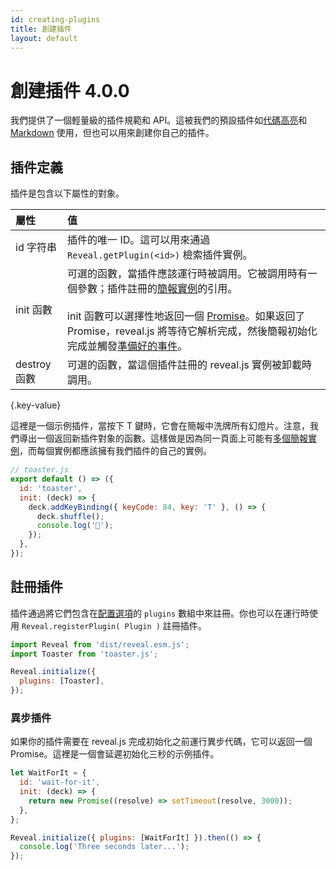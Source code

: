 ```yaml
---
id: creating-plugins
title: 創建插件
layout: default
---
```


# 創建插件 <span class="r-version-badge new">4.0.0</span>

我們提供了一個輕量級的插件規範和 API。這被我們的預設插件如[代碼高亮](/code/)和 [Markdown](/markdown/) 使用，但也可以用來創建你自己的插件。

## 插件定義

插件是包含以下屬性的對象。

| 屬性                                         | 值                                                                                                                                                                                                                                                                                                                                             |
| :------------------------------------------- | :--------------------------------------------------------------------------------------------------------------------------------------------------------------------------------------------------------------------------------------------------------------------------------------------------------------------------------------------- |
| id <span class="r-var-type">字符串</span>    | 插件的唯一 ID。這可以用來通過 `Reveal.getPlugin(<id>)` 檢索插件實例。                                                                                                                                                                                                                                                                           |
| init <span class="r-var-type">函數</span>    | 可選的函數，當插件應該運行時被調用。它被調用時有一個參數；插件註冊的[簡報實例](/api/)的引用。<br><br>init 函數可以選擇性地返回一個 [Promise](https://developer.mozilla.org/en-US/docs/Web/JavaScript/Reference/Global_Objects/Promise)。如果返回了 Promise，reveal.js 將等待它解析完成，然後簡報初始化完成並觸發[準備好的事件](/events/#ready)。 |
| destroy <span class="r-var-type">函數</span> | 可選的函數，當這個插件註冊的 reveal.js 實例被卸載時調用。                                                                                                                                                                                                                                                                                        |

{.key-value}

這裡是一個示例插件，當按下 T 鍵時，它會在簡報中洗牌所有幻燈片。注意，我們導出一個返回新插件對象的函數。這樣做是因為同一頁面上可能有[多個簡報實例](/initialization/#multiple-presentations)，而每個實例都應該擁有我們插件的自己的實例。

```js
// toaster.js
export default () => ({
  id: 'toaster',
  init: (deck) => {
    deck.addKeyBinding({ keyCode: 84, key: 'T' }, () => {
      deck.shuffle();
      console.log('🍻');
    });
  },
});
```

## 註冊插件

插件通過將它們包含在[配置選項](/config/)的 `plugins` 數組中來註冊。你也可以在運行時使用 `Reveal.registerPlugin( Plugin )` 註冊插件。

```js
import Reveal from 'dist/reveal.esm.js';
import Toaster from 'toaster.js';

Reveal.initialize({
  plugins: [Toaster],
});
```

### 異步插件

如果你的插件需要在 reveal.js 完成初始化之前運行異步代碼，它可以返回一個 Promise。這裡是一個會延遲初始化三秒的示例插件。

```js
let WaitForIt = {
  id: 'wait-for-it',
  init: (deck) => {
    return new Promise((resolve) => setTimeout(resolve, 3000));
  },
};

Reveal.initialize({ plugins: [WaitForIt] }).then(() => {
  console.log('Three seconds later...');
});
```
